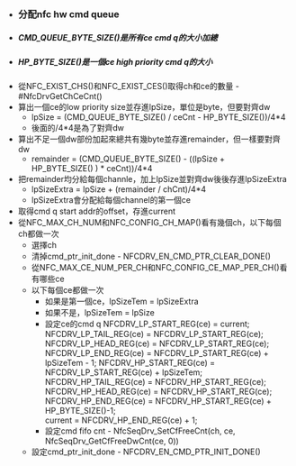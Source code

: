 - ### 分配nfc hw cmd queue
- ##### CMD_QUEUE_BYTE_SIZE()是所有ce cmd q的大小加總
- ##### HP_BYTE_SIZE()是一個ce high priority cmd q的大小
- 從NFC_EXIST_CHS()和NFC_EXIST_CES()取得ch和ce的數量 - #NfcDrvGetChCeCnt()
- 算出一個ce的low priority size並存進lpSize，單位是byte，但要對齊dw
	- lpSize = (CMD_QUEUE_BYTE_SIZE() / ceCnt - HP_BYTE_SIZE())/4*4
	- 後面的/4*4是為了對齊dw
- 算出不足一個dw部份加起來總共有幾byte並存進remainder，但一樣要對齊dw
	- remainder = (CMD_QUEUE_BYTE_SIZE() - ((lpSize + HP_BYTE_SIZE() ) * ceCnt))/4*4
- 把remainder均分給每個channle，加上lpSize並對齊dw後後存進lpSizeExtra
	- lpSizeExtra = lpSize + (remainder / chCnt)/4*4
	- lpSizeExtra會分配給每個channel的第一個ce
- 取得cmd q start addr的offset，存進current
- 從NFC_MAX_CH_NUM和NFC_CONFIG_CH_MAP()看有幾個ch，以下每個ch都做一次
	- 選擇ch
	- 清掉cmd_ptr_init_done - NFCDRV_EN_CMD_PTR_CLEAR_DONE()
	- 從NFC_MAX_CE_NUM_PER_CH和NFC_CONFIG_CE_MAP_PER_CH()看有哪些ce
	- 以下每個ce都做一次
		- 如果是第一個ce，lpSizeTem = lpSizeExtra
		- 如果不是，lpSizeTem = lpSize
		- 設定ce的cmd q
		  NFCDRV_LP_START_REG(ce) = current;
		  NFCDRV_LP_TAIL_REG(ce) =  NFCDRV_LP_START_REG(ce);
		  NFCDRV_LP_HEAD_REG(ce) =  NFCDRV_LP_START_REG(ce);
		  NFCDRV_LP_END_REG(ce)  =  NFCDRV_LP_START_REG(ce) + lpSizeTem - 1;
		  NFCDRV_HP_START_REG(ce) = NFCDRV_LP_START_REG(ce) + lpSizeTem;
		  NFCDRV_HP_TAIL_REG(ce)  = NFCDRV_HP_START_REG(ce);
		  NFCDRV_HP_HEAD_REG(ce)  = NFCDRV_HP_START_REG(ce);
		  NFCDRV_HP_END_REG(ce)   = NFCDRV_HP_START_REG(ce) + HP_BYTE_SIZE()-1;  
		  current = NFCDRV_HP_END_REG(ce) + 1;
		- 設定cmd fifo cnt - NfcSeqDrv_SetCfFreeCnt(ch, ce, NfcSeqDrv_GetCfFreeDwCnt(ce, 0))
	- 設定cmd_ptr_init_done - NFCDRV_EN_CMD_PTR_INIT_DONE()